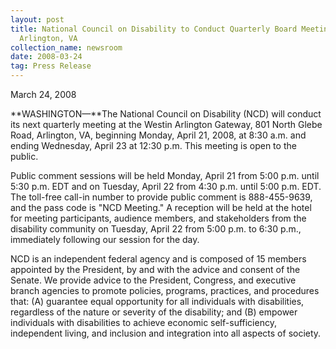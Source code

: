 ```yaml
---
layout: post
title: National Council on Disability to Conduct Quarterly Board Meeting in
  Arlington, VA
collection_name: newsroom
date: 2008-03-24
tag: Press Release
---
```

M﻿arch 24, 2008

**WASHINGTON—**The National Council on Disability (NCD) will conduct its next quarterly meeting at the Westin Arlington Gateway, 801 North Glebe Road, Arlington, VA, beginning Monday, April 21, 2008, at 8:30 a.m. and ending Wednesday, April 23 at 12:30 p.m. This meeting is open to the public.

Public comment sessions will be held Monday, April 21 from 5:00 p.m. until 5:30 p.m. EDT and on Tuesday, April 22 from 4:30 p.m. until 5:00 p.m. EDT. The toll-free call-in number to provide public comment is 888-455-9639, and the pass code is "NCD Meeting." A reception will be held at the hotel for meeting participants, audience members, and stakeholders from the disability community on Tuesday, April 22 from 5:00 p.m. to 6:30 p.m., immediately following our session for the day.

NCD is an independent federal agency and is composed of 15 members appointed by the President, by and with the advice and consent of the Senate. We provide advice to the President, Congress, and executive branch agencies to promote policies, programs, practices, and procedures that: (A) guarantee equal opportunity for all individuals with disabilities, regardless of the nature or severity of the disability; and (B) empower individuals with disabilities to achieve economic self-sufficiency, independent living, and inclusion and integration into all aspects of society.
